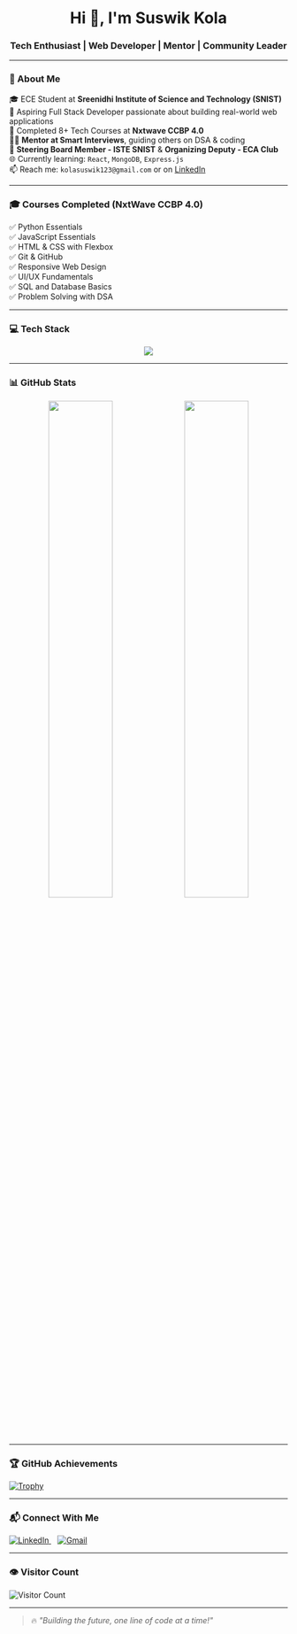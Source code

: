 <h1 align="center">Hi 👋, I'm Suswik Kola</h1>
<h3 align="center">Tech Enthusiast | Web Developer | Mentor | Community Leader</h3>

---

### 🚀 About Me

🎓 ECE Student at **Sreenidhi Institute of Science and Technology (SNIST)**  
💼 Aspiring Full Stack Developer passionate about building real-world web applications  
🧠 Completed 8+ Tech Courses at **Nxtwave CCBP 4.0**  
👨‍🏫 **Mentor at Smart Interviews**, guiding others on DSA & coding  
🎯 **Steering Board Member - ISTE SNIST** & **Organizing Deputy - ECA Club**  
🌐 Currently learning: `React`, `MongoDB`, `Express.js`  
📫 Reach me: `kolasuswik123@gmail.com` or on [LinkedIn](https://www.linkedin.com/in/suswikkola/)

---

### 🎓 Courses Completed (NxtWave CCBP 4.0)

✅ Python Essentials  
✅ JavaScript Essentials  
✅ HTML & CSS with Flexbox  
✅ Git & GitHub  
✅ Responsive Web Design  
✅ UI/UX Fundamentals  
✅ SQL and Database Basics  
✅ Problem Solving with DSA

---

### 💻 Tech Stack

<p align="center">
  <img src="https://skillicons.dev/icons?i=html,css,js,bootstrap,python,nodejs,mysql,git,github,vscode" />
</p>

---

### 📊 GitHub Stats

<p align="center">
  <img width="48%" src="https://github-readme-stats.vercel.app/api?username=SuswikKola&show_icons=true&theme=radical" />
  <img width="48%" src="https://github-readme-stats.vercel.app/api/top-langs/?username=SuswikKola&layout=compact&theme=tokyonight" />
</p>

---

### 🏆 GitHub Achievements

[![Trophy](https://github-profile-trophy.vercel.app/?username=SuswikKola&theme=matrix&margin-w=15&margin-h=15)](https://github.com/ryo-ma/github-profile-trophy)

---

### 📬 **Connect With Me**

<p>
  <a href="https://www.linkedin.com/in/suswik-kola/" target="_blank">
    <img src="https://img.shields.io/badge/LinkedIn-blue?style=for-the-badge&logo=linkedin&logoColor=white" alt="LinkedIn">
  </a>
  &nbsp;&nbsp;
  <a href="mailto:kolasuswik123@gmail.com">
    <img src="https://img.shields.io/badge/Gmail-red?style=for-the-badge&logo=gmail&logoColor=white" alt="Gmail">
  </a>
</p>

---

### 👁️ Visitor Count

![Visitor Count](https://komarev.com/ghpvc/?username=SuswikKola)

---

> 🔥 *"Building the future, one line of code at a time!"*
